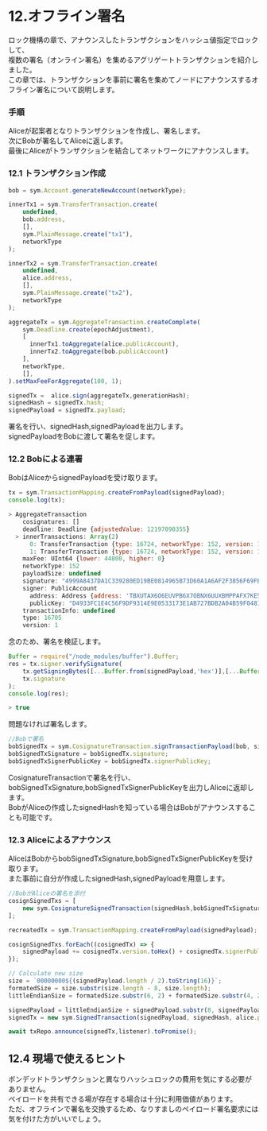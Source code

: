 # 12.オフライン署名

ロック機構の章で、アナウンスしたトランザクションをハッシュ値指定でロックして、  
複数の署名（オンライン署名）を集めるアグリゲートトランザクションを紹介しました。    
この章では、トランザクションを事前に署名を集めてノードにアナウンスするオフライン署名について説明します。  

### 手順

Aliceが起案者となりトランザクションを作成し、署名します。  
次にBobが署名してAliceに返します。  
最後にAliceがトランザクションを結合してネットワークにアナウンスします。  


### 12.1 トランザクション作成
```js
bob = sym.Account.generateNewAccount(networkType);

innerTx1 = sym.TransferTransaction.create(
    undefined,
    bob.address, 
    [],
    sym.PlainMessage.create("tx1"),
    networkType
);

innerTx2 = sym.TransferTransaction.create(
    undefined,
    alice.address, 
    [],
    sym.PlainMessage.create("tx2"),
    networkType
);

aggregateTx = sym.AggregateTransaction.createComplete(
    sym.Deadline.create(epochAdjustment),
    [
      innerTx1.toAggregate(alice.publicAccount),
      innerTx2.toAggregate(bob.publicAccount)
    ],
    networkType,
    [],
).setMaxFeeForAggregate(100, 1);

signedTx =  alice.sign(aggregateTx,generationHash);
signedHash = signedTx.hash;
signedPayload = signedTx.payload;
```

署名を行い、signedHash,signedPayloadを出力します。  
signedPayloadをBobに渡して署名を促します。  

### 12.2 Bobによる連署

BobはAliceからsignedPayloadを受け取ります。

```js
tx = sym.TransactionMapping.createFromPayload(signedPayload);
console.log(tx);

> AggregateTransaction
    cosignatures: []
    deadline: Deadline {adjustedValue: 12197090355}
  > innerTransactions: Array(2)
      0: TransferTransaction {type: 16724, networkType: 152, version: 1, deadline: Deadline, maxFee: UInt64, …}
      1: TransferTransaction {type: 16724, networkType: 152, version: 1, deadline: Deadline, maxFee: UInt64, …}
    maxFee: UInt64 {lower: 44800, higher: 0}
    networkType: 152
    payloadSize: undefined
    signature: "4999A8437DA1C339280ED19BE0814965B73D60A1A6AF2F3856F69FBFF9C7123427757247A231EB89BB8844F37AC6F7559F859E2FDE39B8FA58A57F36DDB3B505"
    signer: PublicAccount
      address: Address {address: 'TBXUTAX6O6EUVPB6X7OBNX6UUXBMPPAFX7KE5TQ', networkType: 152}
      publicKey: "D4933FC1E4C56F9DF9314E9E0533173E1AB727BDB2A04B59F048124E93BEFBD2"
    transactionInfo: undefined
    type: 16705
    version: 1
```

念のため、署名を検証します。
```js
Buffer = require("/node_modules/buffer").Buffer;
res = tx.signer.verifySignature(
    tx.getSigningBytes([...Buffer.from(signedPayload,'hex')],[...Buffer.from(generationHash,'hex')]),
    tx.signature
);
console.log(res);

> true
```


問題なければ署名します。
```js
//Bobで署名
bobSignedTx = sym.CosignatureTransaction.signTransactionPayload(bob, signedPayload, generationHash);
bobSignedTxSignature = bobSignedTx.signature;
bobSignedTxSignerPublicKey = bobSignedTx.signerPublicKey;
```

CosignatureTransactionで署名を行い、bobSignedTxSignature,bobSignedTxSignerPublicKeyを出力しAliceに返却します。  
BobがAliceの作成したsignedHashを知っている場合はBobがアナウンスすることも可能です。  

### 12.3 Aliceによるアナウンス

AliceはBobからbobSignedTxSignature,bobSignedTxSignerPublicKeyを受け取ります。  
また事前に自分が作成したsignedHash,signedPayloadを用意します。  

```js
//BobがAliceの署名を添付
cosignSignedTxs = [
    new sym.CosignatureSignedTransaction(signedHash,bobSignedTxSignature,bobSignedTxSignerPublicKey)
];

recreatedTx = sym.TransactionMapping.createFromPayload(signedPayload);

cosignSignedTxs.forEach((cosignedTx) => {
    signedPayload += cosignedTx.version.toHex() + cosignedTx.signerPublicKey + cosignedTx.signature;
});

// Calculate new size
size = `00000000${(signedPayload.length / 2).toString(16)}`;
formatedSize = size.substr(size.length - 8, size.length);
littleEndianSize = formatedSize.substr(6, 2) + formatedSize.substr(4, 2) + formatedSize.substr(2, 2) + formatedSize.substr(0, 2);

signedPayload = littleEndianSize + signedPayload.substr(8, signedPayload.length - 8);
signedTx = new sym.SignedTransaction(signedPayload, signedHash, alice.publicKey, recreatedTx.type, recreatedTx.networkType);

await txRepo.announce(signedTx,listener).toPromise();
```

## 12.4 現場で使えるヒント

ボンデッドトランザクションと異なりハッシュロックの費用を気にする必要がありません。  
ペイロードを共有できる場が存在する場合は十分に利用価値があります。  
ただ、オフラインで署名を交換するため、なりすましのペイロード署名要求には気を付けた方がいいでしょう。  
